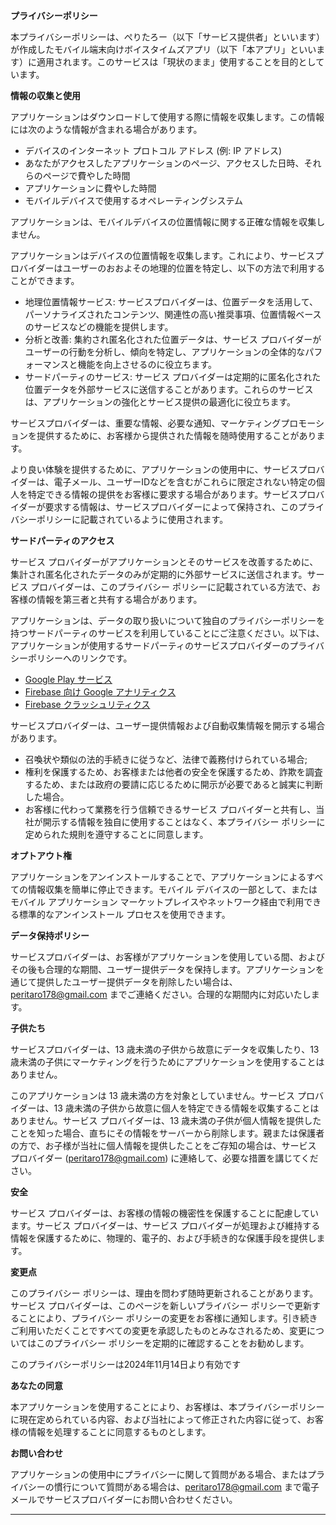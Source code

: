 **<font style="vertical-align: inherit;"><font style="vertical-align: inherit;">プライバシーポリシー</font></font>**

<font style="vertical-align: inherit;"><font style="vertical-align: inherit;">本プライバシーポリシーは、ぺりたろー（以下「サービス提供者」といいます）が作成したモバイル端末向けボイスタイムズアプリ（以下「本アプリ」といいます）に適用されます。このサービスは「現状のまま」使用することを目的としています。</font></font>

**<font style="vertical-align: inherit;"><font style="vertical-align: inherit;">情報の収集と使用</font></font>**

<font style="vertical-align: inherit;"><font style="vertical-align: inherit;">アプリケーションはダウンロードして使用する際に情報を収集します。この情報には次のような情報が含まれる場合があります。</font></font>

*   <font style="vertical-align: inherit;"><font style="vertical-align: inherit;">デバイスのインターネット プロトコル アドレス (例: IP アドレス)</font></font>
*   <font style="vertical-align: inherit;"><font style="vertical-align: inherit;">あなたがアクセスしたアプリケーションのページ、アクセスした日時、それらのページで費やした時間</font></font>
*   <font style="vertical-align: inherit;"><font style="vertical-align: inherit;">アプリケーションに費やした時間</font></font>
*   <font style="vertical-align: inherit;"><font style="vertical-align: inherit;">モバイルデバイスで使用するオペレーティングシステム</font></font>

<font style="vertical-align: inherit;"><font style="vertical-align: inherit;">アプリケーションは、モバイルデバイスの位置情報に関する正確な情報を収集しません。</font></font>

<font style="vertical-align: inherit;"><font style="vertical-align: inherit;">アプリケーションはデバイスの位置情報を収集します。これにより、サービスプロバイダーはユーザーのおおよその地理的位置を特定し、以下の方法で利用することができます。</font></font>

*   <font style="vertical-align: inherit;"><font style="vertical-align: inherit;">地理位置情報サービス: サービスプロバイダーは、位置データを活用して、パーソナライズされたコンテンツ、関連性の高い推奨事項、位置情報ベースのサービスなどの機能を提供します。</font></font>
*   <font style="vertical-align: inherit;"><font style="vertical-align: inherit;">分析と改善: 集約され匿名化された位置データは、サービス プロバイダーがユーザーの行動を分析し、傾向を特定し、アプリケーションの全体的なパフォーマンスと機能を向上させるのに役立ちます。</font></font>
*   <font style="vertical-align: inherit;"><font style="vertical-align: inherit;">サードパーティのサービス: サービス プロバイダーは定期的に匿名化された位置データを外部サービスに送信することがあります。これらのサービスは、アプリケーションの強化とサービス提供の最適化に役立ちます。</font></font>

<font style="vertical-align: inherit;"><font style="vertical-align: inherit;">サービスプロバイダーは、重要な情報、必要な通知、マーケティングプロモーションを提供するために、お客様から提供された情報を随時使用することがあります。</font></font>

<font style="vertical-align: inherit;"><font style="vertical-align: inherit;">より良い体験を提供するために、アプリケーションの使用中に、サービスプロバイダーは、電子メール、ユーザーIDなどを含むがこれらに限定されない特定の個人を特定できる情報の提供をお客様に要求する場合があります。サービスプロバイダーが要求する情報は、サービスプロバイダーによって保持され、このプライバシーポリシーに記載されているように使用されます。</font></font>

**<font style="vertical-align: inherit;"><font style="vertical-align: inherit;">サードパーティのアクセス</font></font>**

<font style="vertical-align: inherit;"><font style="vertical-align: inherit;">サービス プロバイダーがアプリケーションとそのサービスを改善するために、集計され匿名化されたデータのみが定期的に外部サービスに送信されます。サービス プロバイダーは、このプライバシー ポリシーに記載されている方法で、お客様の情報を第三者と共有する場合があります。</font></font>

<font style="vertical-align: inherit;"><font style="vertical-align: inherit;">アプリケーションは、データの取り扱いについて独自のプライバシーポリシーを持つサードパーティのサービスを利用していることにご注意ください。以下は、アプリケーションが使用するサードパーティのサービスプロバイダーのプライバシーポリシーへのリンクです。</font></font>

*   [<font style="vertical-align: inherit;"><font style="vertical-align: inherit;">Google Play サービス</font></font>](https://www.google.com/policies/privacy/)
*   [<font style="vertical-align: inherit;"><font style="vertical-align: inherit;">Firebase 向け Google アナリティクス</font></font>](https://firebase.google.com/support/privacy)
*   [<font style="vertical-align: inherit;"><font style="vertical-align: inherit;">Firebase クラッシュリティクス</font></font>](https://firebase.google.com/support/privacy/)

<font style="vertical-align: inherit;"><font style="vertical-align: inherit;">サービスプロバイダーは、ユーザー提供情報および自動収集情報を開示する場合があります。</font></font>

*   <font style="vertical-align: inherit;"><font style="vertical-align: inherit;">召喚状や類似の法的手続きに従うなど、法律で義務付けられている場合;</font></font>
*   <font style="vertical-align: inherit;"><font style="vertical-align: inherit;">権利を保護するため、お客様または他者の安全を保護するため、詐欺を調査するため、または政府の要請に応じるために開示が必要であると誠実に判断した場合。</font></font>
*   <font style="vertical-align: inherit;"><font style="vertical-align: inherit;">お客様に代わって業務を行う信頼できるサービス プロバイダーと共有し、当社が開示する情報を独自に使用することはなく、本プライバシー ポリシーに定められた規則を遵守することに同意します。</font></font>

**<font style="vertical-align: inherit;"><font style="vertical-align: inherit;">オプトアウト権</font></font>**

<font style="vertical-align: inherit;"><font style="vertical-align: inherit;">アプリケーションをアンインストールすることで、アプリケーションによるすべての情報収集を簡単に停止できます。モバイル デバイスの一部として、またはモバイル アプリケーション マーケットプレイスやネットワーク経由で利用できる標準的なアンインストール プロセスを使用できます。</font></font>

**<font style="vertical-align: inherit;"><font style="vertical-align: inherit;">データ保持ポリシー</font></font>**

<font style="vertical-align: inherit;"><font style="vertical-align: inherit;">サービスプロバイダーは、お客様がアプリケーションを使用している間、およびその後も合理的な期間、ユーザー提供データを保持します。アプリケーションを通じて提供したユーザー提供データを削除したい場合は、peritaro178@gmail.com までご連絡ください。合理的な期間内に対応いたします。</font></font>

**<font style="vertical-align: inherit;"><font style="vertical-align: inherit;">子供たち</font></font>**

<font style="vertical-align: inherit;"><font style="vertical-align: inherit;">サービスプロバイダーは、13 歳未満の子供から故意にデータを収集したり、13 歳未満の子供にマーケティングを行うためにアプリケーションを使用することはありません。</font></font>

<font style="vertical-align: inherit;"><font style="vertical-align: inherit;">このアプリケーションは 13 歳未満の方を対象としていません。サービス プロバイダーは、13 歳未満の子供から故意に個人を特定できる情報を収集することはありません。サービス プロバイダーは、13 歳未満の子供が個人情報を提供したことを知った場合、直ちにその情報をサーバーから削除します。親または保護者の方で、お子様が当社に個人情報を提供したことをご存知の場合は、サービス プロバイダー (peritaro178@gmail.com) に連絡して、必要な措置を講じてください。</font></font>

**<font style="vertical-align: inherit;"><font style="vertical-align: inherit;">安全</font></font>**

<font style="vertical-align: inherit;"><font style="vertical-align: inherit;">サービス プロバイダーは、お客様の情報の機密性を保護することに配慮しています。サービス プロバイダーは、サービス プロバイダーが処理および維持する情報を保護するために、物理的、電子的、および手続き的な保護手段を提供します。</font></font>

**<font style="vertical-align: inherit;"><font style="vertical-align: inherit;">変更点</font></font>**

<font style="vertical-align: inherit;"><font style="vertical-align: inherit;">このプライバシー ポリシーは、理由を問わず随時更新されることがあります。サービス プロバイダーは、このページを新しいプライバシー ポリシーで更新することにより、プライバシー ポリシーの変更をお客様に通知します。引き続きご利用いただくことですべての変更を承認したものとみなされるため、変更についてはこのプライバシー ポリシーを定期的に確認することをお勧めします。</font></font>

<font style="vertical-align: inherit;"><font style="vertical-align: inherit;">このプライバシーポリシーは2024年11月14日より有効です</font></font>

**<font style="vertical-align: inherit;"><font style="vertical-align: inherit;">あなたの同意</font></font>**

<font style="vertical-align: inherit;"><font style="vertical-align: inherit;">本アプリケーションを使用することにより、お客様は、本プライバシーポリシーに現在定められている内容、および当社によって修正された内容に従って、お客様の情報を処理することに同意するものとします。</font></font>

**<font style="vertical-align: inherit;"><font style="vertical-align: inherit;">お問い合わせ</font></font>**

<font style="vertical-align: inherit;"><font style="vertical-align: inherit;">アプリケーションの使用中にプライバシーに関して質問がある場合、またはプライバシーの慣行について質問がある場合は、peritaro178@gmail.com まで電子メールでサービスプロバイダーにお問い合わせください。</font></font>

* * *